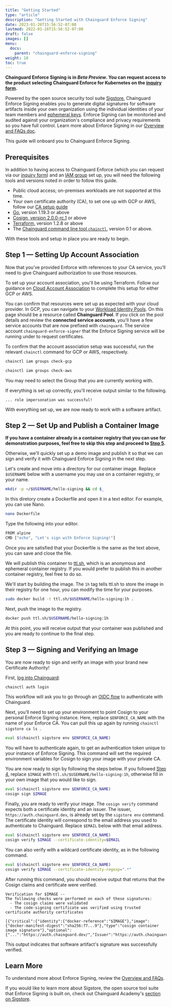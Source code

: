 ```yaml
---
title: "Getting Started"
type: "article"
description: "Getting Started with Chainguard Enforce Signing"
date: 2023-01-26T15:56:52-07:00
lastmod: 2022-01-26T15:56:52-07:00
draft: false
images: []
menu:
  docs:
    parent: "chainguard-enforce-signing"
weight: 10
toc: true
---
```


**Chainguard Enforce Signing is in _Beta Preview_. You can request access to the product selecting **Chainguard Enforce for Kubernetes** on the [inquiry form](https://www.chainguard.dev/get-demo?utm_source=docs).**

Powered by the open source security tool suite [Sigstore](https://www.sigstore.dev/), Chainguard Enforce Signing enables you to generate digital signatures for software artifacts inside your own organization using the individual identities of your team members and [ephemeral keys](https://www.chainguard.dev/unchained/the-principle-of-ephemerality). Enforce Signing can be monitoried and audited against your organization's compliance and privacy requirements so you have full control. Learn more about Enforce Signing in our [Overview and FAQs doc](/chainguard/chainguard-enforce/chainguard-enforce-signing/chainguard-enforce-signing-faqs/).

This guide will onboard you to Chainguard Enforce Signing.

## Prerequisites

In addition to having access to Chainguard Enforce (which you can request via our [inquiry form](https://www.chainguard.dev/get-demo?utm_source=docs)) and an [IAM group](https://edu.chainguard.dev/chainguard/chainguard-enforce/chainguard-enforce-kubernetes/how-to-manage-iam-groups-in-chainguard-enforce/) set up, you will need the following tools and versions noted in order to follow this guide.

* Public cloud access; on-premises workloads are not supported at this time.
* Your own certificate authority (CA), to set one up with GCP or AWS, follow our [CA setup guide](/chainguard/chainguard-enforce/chainguard-enforce-signing/enforce-signing-setup)
* [Go](https://go.dev/doc/install), version 1.19.3 or above
* [Cosign, version 2.0.0-rc.1](/open-source/sigstore/cosign/how-to-install-cosign/#installing-a-cosign-pre-release-with-go) or above
* [Terraform](https://developer.hashicorp.com/terraform/tutorials/aws-get-started/install-cli), version 1.2.8 or above
* The [Chainguard command line tool `chainctl`](/chainguard/chainguard-enforce/how-to-install-chainctl/), version 0.1 or above.

With these tools and setup in place you are ready to begin.


## Step 1 — Setting Up Account Association

Now that you’ve provided Enforce with references to your CA service, you’ll need to give Chainguard authorization to use those resources.

To set up your account association, you'll be using Terraform. Follow our guidance on [Cloud Account Association](/chainguard/chainguard-enforce/chainguard-enforce-kubernetes/cloud-account-associations) to complete this setup for either GCP or AWS.

You can confirm that resources were set up as expected with your cloud provider. In GCP, you can navigate to your [Workload Identity Pools](https://console.cloud.google.com/iam-admin/workload-identity-pools). On this page should be a resource called **Chainguard Pool**. If you click on the pool details and review the **connected service accounts**, you'll have a few service accounts that are now prefixed with `chainguard`. The service account `chainguard-enforce-signer` that the Enforce Signing service will be running under to request certificates. 

To confirm that the account association setup was successful, run the relevant `chainctl` command for GCP or AWS, respectively.

```sh
chainctl iam groups check-gcp
```

```sh
chainctl iam groups check-aws
```

You may need to select the Group that you are currently working with.

If everything is set up correctly, you'll receive output similar to the following.

```
... role impersonation was successful!
```

With everything set up, we are now ready to work with a software artifact.

## Step 2 — Set Up and Publish a Container Image

**If you have a container already in a container registry that you can use for demonstration purposes, feel free to skip this step and proceed to [Step 5](/chainguard/chainguard-enforce/chainguard-enforce-signing/getting-started-chainguard-enforce-signing/#step-5-signing-and-verifying-an-image).** 

Otherwise, we'll quickly set up a demo image and publish it so that we can sign and verify it with Chainguard Enforce Signing in the next step.

Let's create and move into a directory for our container image. Replace `$USERNAME` below with a username you may use on a container registry, or your name. 

```sh
mkdir -p ~/$USERNAME/hello-signing && cd $_
```

In this diretory create a Dockerfile and open it in a text editor. For example, you can use Nano.

```sh
nano Dockerfile
```

Type the following into your editor.

```bash
FROM alpine
CMD ["echo", "Let's sign with Enforce Signing!"]
```

Once you are satisfied that your Dockerfile is the same as the text above, you can save and close the file.

We will publish this container to [ttl.sh](https://ttl.sh/), which is an anonymous and ephemeral container registry. If you would prefer to publish this in another container registry, feel free to do so. 

We'll start by building the image. The `1h` tag tells ttl.sh to store the image in their registry for one hour, you can modify the time for your purposes.

```sh
sudo docker build -t ttl.sh/$USERNAME/hello-signing:1h .
```

Next, push the image to the registry.

```sh
docker push ttl.sh/$USERNAME/hello-signing:1h
```

At this point, you will receive output that your container was published and you are ready to continue to the final step.

## Step 3 — Signing and Verifying an Image

You are now ready to sign and verify an image with your brand new Certificate Authority! 

First, [log into Chainguard](/chainguard/chainguard-enforce/chainguard-enforce-kubernetes/log-in-chainguard-enforce/#signing-in-through-chainctl):

```sh
chainctl auth login
```

This workflow will ask you to go through an [OIDC flow](software-security/glossary/#oidc) to authenticate with Chainguard.

Next, you’ll need to set up your environment to point Cosign to your personal Enforce Signing instance. Here, replace `$ENFORCE_CA_NAME` with the name of your Enforce CA. You can pull this up again by running `chainctl sigstore ca ls `. 

```sh
eval $(chainctl sigstore env $ENFORCE_CA_NAME)
```

You will have to authenticate again, to get an authentication token unique to your instance of Enforce Signing. This command will set the required environment variables for Cosign to sign your image with your private CA. 

You are now ready to sign by following the steps below. If you followed [Step 4](/chainguard/chainguard-enforce/chainguard-enforce-signing/getting-started-chainguard-enforce-signing/#step-4--set-up-and-publish-a-container-image), replace `$IMAGE` with `ttl.sh/$USERNAME/hello-signing:1h`, otherwise fill in your own image that you would like to sign. 

```sh
eval $(chainctl sigstore env $ENFORCE_CA_NAME)
cosign sign $IMAGE
```

Finally, you are ready to verify your image. The `cosign verify` command expects both a certificate identity and an issuer. The issuer, `https://auth.chainguard.dev`, is already set by the `sigstore env` command. The certificate identity will correspond to the email address you used to authenticate to Chainguard. Replace `$EMAIL` below with that email address.

```sh
eval $(chainctl sigstore env $ENFORCE_CA_NAME)
cosign verify $IMAGE --certificate-identity=$EMAIL
```

You can also verify with a wildcard certificate identity, as in the following command.

```sh
eval $(chainctl sigstore env $ENFORCE_CA_NAME)
cosign verify $IMAGE --certificate-identity-regexp=".*"
```

After running this command, you should receive output that returns that the Cosign claims and certificate were verified.

```
Verification for $IMAGE --
The following checks were performed on each of these signatures:
  - The cosign claims were validated
  - The code-signing certificate was verified using trusted certificate authority certificates

[{"critical":{"identity":{"docker-reference":"$IMAGE"},"image":{"docker-manifest-digest":"sha256:77...9"},"type":"cosign container image signature"},"optional":{"...":"https://auth.chainguard.dev/","Issuer":"https://auth.chainguard.dev/","..."},"Subject":"$EMAIL"}}]
```

This output indicates that software artifact's signature was successfully verified.

## Learn More

To understand more about Enforce Signing, review the [Overview and FAQs](/chainguard/chainguard-enforce/chainguard-enforce-signing/chainguard-enforce-signing-faqs/).

If you would like to learn more about Sigstore, the open source tool suite that Enforce Signing is built on, check out Chainguard Academy's [section on Sigstore](/open-source/sigstore/).
